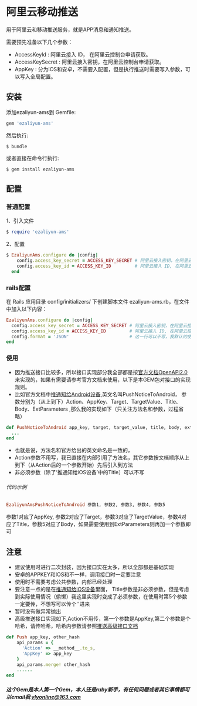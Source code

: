 # 阿里云移动推送

用于阿里云和移动推送服务，就是APP消息和通知推送。

需要预先准备以下几个参数：
* AccessKeyId : 阿里云接入 ID， 在阿里云控制台申请获取。
* AccessKeySecret :  阿里云接入密钥，在阿里云控制台申请获取。
* AppKey : 分为IOS和安卓，不需要入配置，但是执行推送时需要写入参数，可以写入全局配置。
## 安装

添加ezaliyun-ams到 Gemfile:

```ruby
gem 'ezaliyun-ams'
```

然后执行:

    $ bundle

或者直接在命令行执行:

    $ gem install ezaliyun-ams

## 配置
### 普通配置
1、引入文件
```ruby
$ require 'ezaliyun-ams'
```
2、配置
```ruby
$ EzaliyunAms.configure do |config|
    config.access_key_secret = ACCESS_KEY_SECRET # 阿里云接入密钥，在阿里云控制台申请
    config.access_key_id = ACCESS_KEY_ID         # 阿里云接入 ID, 在阿里云控制台申请
  end
```
### rails配置
在 Rails 应用目录 config/initializers/ 下创建脚本文件 ezaliyun-ams.rb，在文件中加入以下内容：
```ruby
EzaliyunAms.configure do |config|
  config.access_key_secret = ACCESS_KEY_SECRET # 阿里云接入密钥，在阿里云控制台申请
  config.access_key_id = ACCESS_KEY_ID         # 阿里云接入 ID, 在阿里云控制台申请
  config.format = 'JSON'                       # 这一行可以不写，我默认的使用JSON，如果需要还可以使用XML
end
```
### 使用
* 因为推送接口比较多，所以接口实现部分我全部都是按[官方文档OpenAPI2.0](https://help.aliyun.com/document_detail/48038.html?spm=5176.7848062.6.591.8bmVPX) 来实现的，如果有需要请参考官方文档来使用，以下是本GEM包对接口的实现规则。
* 比如官方文档中[推通知给Android设备](https://help.aliyun.com/knowledge_detail/48087.html?spm=5176.7848064.2.3.qPD6kV),英文名叫PushNoticeToAndroid，
参数分别为（从上到下）Action、AppKey、Target、TargetValue、Title、Body、ExtParameters ,那么我的实现如下（只关注方法名和参数，过程省略）
```ruby
def PushNoticeToAndroid app_key, target, target_value, title, body, ext_parameters = nil
  ...
end
```

* 也就是说，方法名和官方给出的英文命名是一致的，
* Action参数不用写，我已直接在内部引用了方法名，其它参数按文档顺序从上到下（从Action后的一个参数开始）先后引入到方法
* 非必须参数（除了‘推通知给iOS设备’中的Title）可以不写
###### 代码示例
```ruby
EzaliyunAmsPushNoticeToAndroid 参数1, 参数2, 参数3, 参数4, 参数5
```
参数1对应了AppKey, 参数2对应了Target，参数3对应了TargetValue，参数4对应了Title，参数5对应了Body，如果需要使用到ExtParameters则再加一个参数即可

## 注意
* 建议使用时进行二次封装，因为接口实在太多，所以全部都是基础实现
* 安卓的APPKEY和IOS和不一样，调用接口时一定要注意
* 使用时不需要考虑公共参数，内部已经处理
* 要注意一点的是在[推通知给iOS设备](https://help.aliyun.com/knowledge_detail/48088.html?spm=5176.7848064.2.4.JzYMK0)里面，
Title参数是非必须参数，但是考虑到实际使用情况（偷懒）我这里实现时变成了必须参数，在使用时第5个参数一定要传，不想写可以传个''进来
* 暂时没有做异常抛出
* 高级推送接口实现如下,Action不用传，第一个参数是AppKey,第二个参数是个哈希，请传哈希，哈希内参数请参照[推送高级接口文档](https://help.aliyun.com/knowledge_detail/48089.html?spm=5176.7848064.2.5.pKk2ko)
```ruby
def Push app_key, other_hash
    api_params = {
      'Action' => __method__.to_s,
      'AppKey' => app_key
    }
    api_params.merge! other_hash
    ......
end
```
##### 这个Gem是本人第一个Gem，本人还是ruby新手，有任何问题或者其它事情都可以email我 vlyonline@163.com